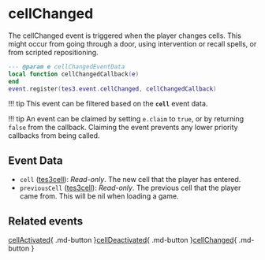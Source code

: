 # cellChanged
<div class="search_terms" style="display: none">cellchanged</div>

<!---
	This file is autogenerated. Do not edit this file manually. Your changes will be ignored.
	More information: https://github.com/MWSE/MWSE/tree/master/docs
-->

The cellChanged event is triggered when the player changes cells. This might occur from going through a door, using intervention or recall spells, or from scripted repositioning.

```lua
--- @param e cellChangedEventData
local function cellChangedCallback(e)
end
event.register(tes3.event.cellChanged, cellChangedCallback)
```

!!! tip
	This event can be filtered based on the **`cell`** event data.

!!! tip
	An event can be claimed by setting `e.claim` to `true`, or by returning `false` from the callback. Claiming the event prevents any lower priority callbacks from being called.

## Event Data

* `cell` ([tes3cell](../../types/tes3cell)): *Read-only*. The new cell that the player has entered.
* `previousCell` ([tes3cell](../../types/tes3cell)): *Read-only*. The previous cell that the player came from. This will be nil when loading a game.


## Related events

[cellActivated](../cellActivated/){ .md-button }[cellDeactivated](../cellDeactivated/){ .md-button }[cellChanged](../cellChanged/){ .md-button }

